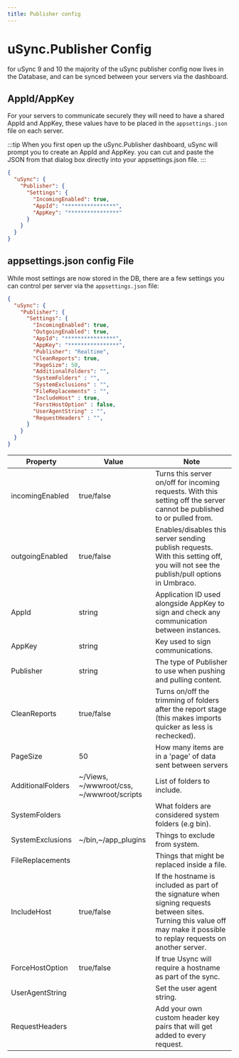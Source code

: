 ```yaml
---
title: Publisher config
---
```

# uSync.Publisher Config

for uSync 9 and 10 the majority of the uSync publisher config now lives in the Database, and can be synced between your servers via the dashboard.

## AppId/AppKey

For your servers to communicate securely they will need to have a shared AppId and AppKey, these values have to be placed in the `appsettings.json` file on each server. 

:::tip
When you first open up the uSync.Publisher dashboard, uSync will prompt you to create an AppId and AppKey. you can cut and paste the JSON from that dialog box directly into your appsettings.json file.
:::

```json
{
  "uSync": {
    "Publisher": {
      "Settings": {
        "IncomingEnabled": true,
        "AppId": "****************",
        "AppKey": "****************"
      }
    }
  }
}
```
## appsettings.json config File

While most settings are now stored in the DB, there are a few settings you can control per server via the `appsettings.json` file:

```json
{
  "uSync": {
    "Publisher": {
      "Settings": {
        "IncomingEnabled": true,
        "OutgoingEnabled": true, 
        "AppId": "****************",
        "AppKey": "****************",
        "Publisher": "Realtime",
        "CleanReports": true,
        "PageSize": 50,
        "AdditionalFolders": "",
        "SystemFolders" : "",
        "SystemExclusions" : "",
        "FileReplacements" : "",
        "IncludeHost" : true,
        "ForstHostOption" : false,
        "UserAgentString" : "",
        "RequestHeaders" : "",
      }
    }
  }
}
```

Property | Value | Note
---------|-------|-------
incomingEnabled | true/false | Turns this server on/off for incoming requests. With this setting off the server cannot be published to or pulled from.
outgoingEnabled | true/false | Enables/disables this server sending publish requests. With this setting off, you will not see the publish/pull options in Umbraco.
AppId | string | Application ID used alongside AppKey to sign and check any communication between instances.
AppKey | string | Key used to sign communications.
Publisher | string | The type of Publisher to use when pushing and pulling content.
CleanReports | true/false | Turns on/off the trimming of folders after the report stage (this makes imports quicker as less is rechecked).
PageSize | 50 | How many items are in a 'page' of data sent between servers
AdditionalFolders | ~/Views, ~/wwwroot/css, ~/wwwroot/scripts | List of folders to include.
SystemFolders |  | What folders are considered system folders (e.g bin).
SystemExclusions | ~/bin,~/app_plugins | Things to exclude from system.
FileReplacements |  | Things that might be replaced inside a file. 
IncludeHost | true/false | If the hostname is included as part of the signature when signing requests between sites. Turning this value off may make it possible to replay requests on another server. 
ForceHostOption | true/false | If true Usync will require a hostname as part of the sync.
UserAgentString | | Set the user agent string.
RequestHeaders  | | Add your own custom header key pairs that will get added to every request.